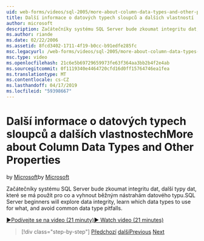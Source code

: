 ```yaml
---
uid: web-forms/videos/sql-2005/more-about-column-data-types-and-other-properties
title: Další informace o datových typech sloupců a dalších vlastností | Dokumentace Microsoftu
author: microsoft
description: Začátečníky systému SQL Server bude zkoumat integritu dat, další typy dat, které se má použít pro co a vyhnout běžným nástrahám datového typu.
ms.author: riande
ms.date: 02/22/2006
ms.assetid: 8fcd3402-1711-4f19-b0cc-b91edfe285fc
msc.legacyurl: /web-forms/videos/sql-2005/more-about-column-data-types-and-other-properties
msc.type: video
ms.openlocfilehash: 21c6e5b69729659973fe63f364aa3bb2b4f2e4ab
ms.sourcegitcommit: 0f1119340e4464720cfd16d0ff15764746ea1fea
ms.translationtype: MT
ms.contentlocale: cs-CZ
ms.lasthandoff: 04/17/2019
ms.locfileid: "59398667"
---
```

# <a name="more-about-column-data-types-and-other-properties"></a><span data-ttu-id="ff882-103">Další informace o datových typech sloupců a dalších vlastnostech</span><span class="sxs-lookup"><span data-stu-id="ff882-103">More about Column Data Types and Other Properties</span></span>

<span data-ttu-id="ff882-104">by [Microsoft](https://github.com/microsoft)</span><span class="sxs-lookup"><span data-stu-id="ff882-104">by [Microsoft](https://github.com/microsoft)</span></span>

<span data-ttu-id="ff882-105">Začátečníky systému SQL Server bude zkoumat integritu dat, další typy dat, které se má použít pro co a vyhnout běžným nástrahám datového typu.</span><span class="sxs-lookup"><span data-stu-id="ff882-105">SQL Server beginners will explore data integrity, learn which data types to use for what, and avoid common data type pitfalls.</span></span>

[<span data-ttu-id="ff882-106">&#9654;Podívejte se na video (21 minuty)</span><span class="sxs-lookup"><span data-stu-id="ff882-106">&#9654; Watch video (21 minutes)</span></span>](https://channel9.msdn.com/Blogs/ASP-NET-Site-Videos/more-about-column-data-types-and-other-properties)

> [!div class="step-by-step"]
> <span data-ttu-id="ff882-107">[Předchozí](understanding-database-tables-and-records.md)
> [další](designing-relational-database-tables.md)</span><span class="sxs-lookup"><span data-stu-id="ff882-107">[Previous](understanding-database-tables-and-records.md)
[Next](designing-relational-database-tables.md)</span></span>
